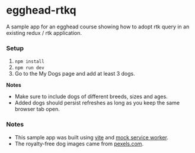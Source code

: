 # egghead-rtkq

A sample app for an egghead course showing how to adopt rtk query in an existing redux / rtk application.

### Setup

1. `npm install`
2. `npm run dev`
3. Go to the My Dogs page and add at least 3 dogs.

**Notes**

- Make sure to include dogs of different breeds, sizes and ages.
- Added dogs should persist refreshes as long as you keep the same browser tab open.

### Notes

- This sample app was built using [vite](https://vitejs.dev/) and [mock service worker](https://mswjs.io/).
- The royalty-free dog images came from [pexels.com](https://www.pexels.com/search/dog/).
